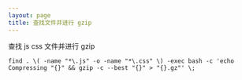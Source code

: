 ```yaml
---
layout: page
title: 查找文件并进行 gzip
---
```

查找 js css 文件并进行 gzip


```shell
find . \( -name "*\.js" -o -name "*\.css" \) -exec bash -c 'echo Compressing "{}" && gzip -c --best "{}" > "{}.gz"' \;
```

